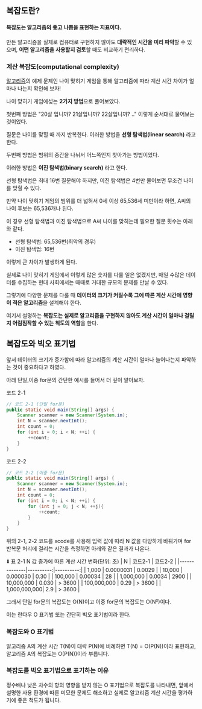 ## 복잡도란?
#### 복잡도는 알고리즘의 좋고 나쁨을 표현하는 지표이다.

만든 알고리즘을 실제로 컴퓨터로 구현하지 않아도 **대략적인 시간을 미리 파악**할 수 있으며, **어떤 알고리즘을 사용할지 검토**할 때도 비교하기 편리하다.

### 계산 복잡도(computational complexity)

[알고리즘](https://github.com/SongJeongyeonn/TIL/blob/main/%EC%95%8C%EA%B3%A0%EB%A6%AC%EC%A6%98/%EC%95%8C%EA%B3%A0%EB%A6%AC%EC%A6%98.md)의 예제 문제인 나이 맞히기 게임을 통해 알고리즘에 따라 계산 시간 차이가 얼마나 나는지 확인해 보자!

나이 맞히기 게임에섲는 **2가지 방법**으로 풀어보았다.

첫번째 방법은 "20살 입니까? 21살입니까? 22살입니까? .." 이렇게 순서대로 물어보는 것이었다.

질문은 나이를 맞힐 때 까지 반복한다. 이러한 방법을 **선형 탐색법(linear search)** 라고 한다.

두번째 방법은 범위의 중간을 나눠서 어느쪽인지 찾아가는 방법이었다.

이러한 방법은 **이진 탐색법(binary search)** 라고 한다.

선형 탐색법은 최대 16번 질문해야 하지만, 이진 탐색법은 4번만 물어보면 무조건 나이를 맞힐 수 있다.

만약 나이 맞히기 게임의 범위를 더 넓혀서 0세 이상 65,536세 미만이라 하면, A씨의 나이 후보는 65,536개나 된다.

이 경우 선형 탐색법과 이진 탐색법으로 A씨 나이를 맞히는데 필요한 질문 횟수는 아래와 같다.
- 선형 탐색법: 65,536번(최악의 경우)
- 이진 탐색법: 16번

이렇게 큰 차이가 발생하게 된다.

실제로 나이 맞히기 게임에서 이렇게 많은 숫자를 다룰 일은 없겠지만, 매일 수많은 데이터를 수집하는 현대 사회에서는 때때로 거대한 규모의 문제를 만날 수 있다.

그렇기에 다양한 문제를 다룰 때 **데이터의 크기가 커질수록 그에 따른 계산 시간에 영향이 적은 알고리즘**을 설계해야 한다.

여기서 설명하는 **복잡도는 실제로 알고리즘을 구현하지 않아도 계산 시간이 얼마나 걸릴지 어림짐작할 수 있는 척도의 역할**을 한다.

## 복잡도와 빅오 표기법

앞서 데이터의 크기가 증가함에 따라 알고리즘의 계산 시간이 얼마나 늘어나는지 파악하는 것이 중요하다고 하였다.

아래 단일,이중 for문의 간단한 예시를 들어서 더 깊이 알아보자.


코드 2-1
```java
// 코드 2-1 (단일 for문)
public static void main(String[] args) {
    Scanner scanner = new Scanner(System.in);
    int N = scanner.nextInt();
    int count = 0;
    for (int i = 0; i < N; ++i) {
        ++count;
    }
}
```

코드 2-2
```java
// 코드 2-2 (이중 for문)
public static void main(String[] args) {
    Scanner scanner = new Scanner(System.in);
    int N = scanner.nextInt();
    int count = 0;
    for (int i = 0; i < N; ++i) {
        for (int j = 0; j < N; ++j){
            ++count;
        }
    }
}
```
위의 2-1, 2-2 코드를 xcode를 사용해 입력 값에 따라 N 값을 다양하게 바꿔가며 for 반복문 처리에 걸리는 시간을 측정하면 아래와 같은 결과가 나온다.

⬇️ 표 2-1 N 값 증가에 따른 계산 시간 변화(단위: 초)
| N            | 코드2-1   | 코드2-2  |
|--------------|----------:|----------:|
| 1,000        | 0.0000031 | 0.0029   |
| 10,000       | 0.000030  | 0.30     |
| 100,000      | 0.00034   | 28       |
| 1,000,000    | 0.0034    | 2900     |
| 10,000,000   | 0.030     | > 3600   |
| 100,000,000  | 0.29      | > 3600   |
| 1,000,000,000| 2.9       | > 3600   |

그래서 단일 for문의 복잡도는 O(N)이고 이중 for문의 복잡도는 O(N²)이다.

이는 란다우 O 표기법 또는 간단히 빅오 표기법이라 한다.

### 복잡도와 O 표기법
알고리즙 A의 계산 시간 T(N)이 대략 P(N)에 비례하면 T(N) = O(P(N))이라 표현하고, 알고리즘 A의 복잡도는 O(P(N))이라 부릅니다.

### 복잡도를 빅오 표기법으로 표기하는 이유
정수배나 낮은 차수의 항의 영향을 받지 않는 O 표기법으로 복잡도를 나타내면, 앞에서 설명한 사용 환경에 따른 미묘한 문제도 해소하고 실제로 알고리즘 계산 시간을 평가하기에 좋은 척도가 됩니다.

